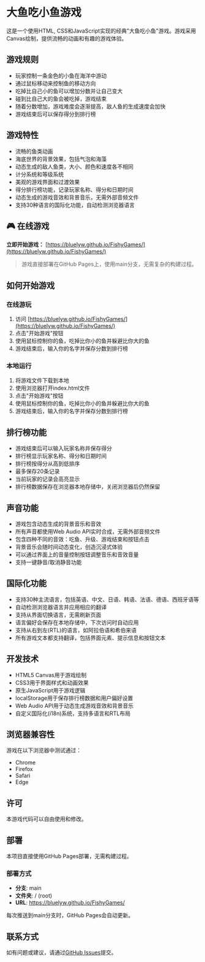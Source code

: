 # 大鱼吃小鱼游戏

这是一个使用HTML, CSS和JavaScript实现的经典"大鱼吃小鱼"游戏。游戏采用Canvas绘制，提供流畅的动画和有趣的游戏体验。

## 游戏规则

- 玩家控制一条金色的小鱼在海洋中游动
- 通过鼠标移动来控制鱼的移动方向
- 吃掉比自己小的鱼可以增加分数并让自己变大
- 碰到比自己大的鱼会被吃掉，游戏结束
- 随着分数增加，游戏难度会逐渐提高，敌人鱼的生成速度会加快
- 游戏结束后可以保存得分到排行榜

## 游戏特性

- 流畅的鱼类动画
- 海底世界的背景效果，包括气泡和海藻
- 动态生成的敌人鱼类，大小、颜色和速度各不相同
- 计分系统和等级系统
- 美观的游戏界面和过渡效果
- 得分排行榜功能，记录玩家名称、得分和日期时间
- 动态生成的游戏音效和背景音乐，无需外部音频文件
- 支持30种语言的国际化功能，自动检测浏览器语言

## 🎮 在线游戏

**立即开始游戏：** [https://bluelyw.github.io/FishyGames/](https://bluelyw.github.io/FishyGames/)

> 游戏直接部署在GitHub Pages上，使用main分支，无需复杂的构建过程。

## 如何开始游戏

### 在线游玩
1. 访问 [https://bluelyw.github.io/FishyGames/](https://bluelyw.github.io/FishyGames/)
2. 点击"开始游戏"按钮
3. 使用鼠标控制你的鱼，吃掉比你小的鱼并躲避比你大的鱼
4. 游戏结束后，输入你的名字并保存分数到排行榜

### 本地运行
1. 将游戏文件下载到本地
2. 使用浏览器打开index.html文件
3. 点击"开始游戏"按钮
4. 使用鼠标控制你的鱼，吃掉比你小的鱼并躲避比你大的鱼
5. 游戏结束后，输入你的名字并保存分数到排行榜

## 排行榜功能

- 游戏结束后可以输入玩家名称并保存得分
- 排行榜显示玩家名称、得分和日期时间
- 排行榜按得分从高到低排序
- 最多保存20条记录
- 当前玩家的记录会高亮显示
- 排行榜数据保存在浏览器本地存储中，关闭浏览器后仍然保留

## 声音功能

- 游戏包含动态生成的背景音乐和音效
- 所有声音都使用Web Audio API实时合成，无需外部音频文件
- 包含四种不同的音效：吃鱼、升级、游戏结束和按钮点击
- 背景音乐会随时间动态变化，创造沉浸式体验
- 可以通过界面上的音量控制按钮调整音乐和音效音量
- 支持一键静音/取消静音功能

## 国际化功能

- 支持30种主流语言，包括英语、中文、日语、韩语、法语、德语、西班牙语等
- 自动检测浏览器语言并应用相应的翻译
- 支持从界面切换语言，无需刷新页面
- 语言偏好会保存在本地存储中，下次访问时自动应用
- 支持从右到左(RTL)的语言，如阿拉伯语和希伯来语
- 所有游戏文本都支持翻译，包括界面元素、提示信息和按钮文本

## 开发技术

- HTML5 Canvas用于游戏绘制
- CSS3用于界面样式和动画效果
- 原生JavaScript用于游戏逻辑
- localStorage用于保存排行榜数据和用户偏好设置
- Web Audio API用于动态生成游戏音效和背景音乐
- 自定义国际化(i18n)系统，支持多语言和RTL布局

## 浏览器兼容性

游戏在以下浏览器中测试通过：
- Chrome
- Firefox
- Safari
- Edge

## 许可

本游戏代码可以自由使用和修改。

## 部署

本项目直接使用GitHub Pages部署，无需构建过程。

### 部署方式
- **分支**: main
- **文件夹**: / (root)
- **URL**: https://bluelyw.github.io/FishyGames/

每次推送到main分支时，GitHub Pages会自动更新。

## 联系方式

如有问题或建议，请通过[GitHub Issues](https://github.com/bluelyw/FishyGames/issues)提交。 